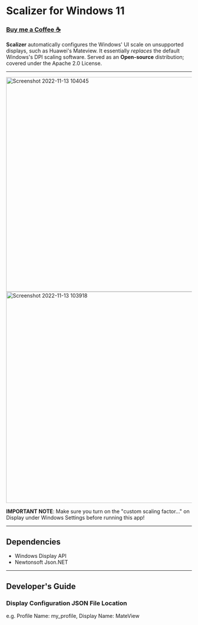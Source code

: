# Scalizer for Windows 11

### [Buy me a Coffee ☕](https://www.buymeacoffee.com/wonmor)

**Scalizer** automatically configures the Windows' UI scale on unsupported displays, such as Huawei's Mateview.
It essentially *replaces* the default Windows's DPI scaling software. Served as an **Open-source** distribution; covered under the Apache 2.0 License.

---

<img width="583" alt="Screenshot 2022-11-13 104045" src="https://user-images.githubusercontent.com/35755386/201530562-6488f21f-3500-43fc-831a-f3dda39745b5.png">

<img width="574" alt="Screenshot 2022-11-13 103918" src="https://user-images.githubusercontent.com/35755386/201530569-aa2e41bf-ec6c-4c60-8b9b-a7bfadf4dbe6.png">

**IMPORTANT NOTE**: Make sure you turn on the "custom scaling factor..." on Display under Windows Settings before running this app!

---

## Dependencies
- Windows Display API
- Newtonsoft Json.NET

---

## Developer's Guide

### Display Configuration JSON File Location

e.g. Profile Name: my_profile, Display Name: MateView

```%APPLICATION_INSTALLED_FOLDER%\my_profile@MateView.json
